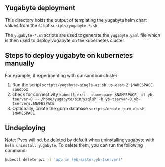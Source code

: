 ## Yugabyte deployment

This directory holds the output of templating the yugabyte helm chart values 
from the script `scripts/yugabyte-*.sh`

The `yugabyte-*.sh` scripts are used to generate the `yugabyte.yaml` file
which is then used to deploy yugabyte on the kubernetes cluster.

## Steps to deploy yugabyte on kubernetes manually

For example, if experimenting with our sandbox cluster:

1. Run the script `scripts/yugabyte-single-az.sh us-east-2 $NAMESPACE sandbox`
2. check for connectivity `kubectl exec --namespace $NAMESPACE -it yb-tserver-0 -- /home/yugabyte/bin/ysqlsh -h yb-tserver-0.yb-tservers.$NAMESPACE`
3. Optionally, create the gorm database `scripts/create-gorm-db.sh $NAMESPACE`

## Undeploying

Note: Pvcs will not be deleted by default when uninstalling
yugabyte with `helm uninstall yugabyte`.
To delete them, you can run the following command:

```bash
kubectl delete pvc -l 'app in (yb-master,yb-tserver)'
```